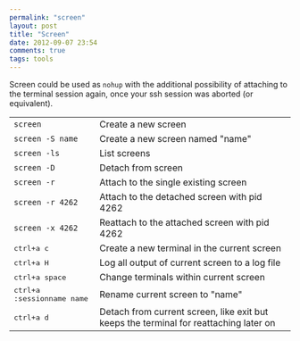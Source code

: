 ```yaml
---
permalink: "screen"
layout: post
title: "Screen"
date: 2012-09-07 23:54
comments: true
tags: tools
---
```


Screen could be used as `nohup` with the additional possibility of attaching to the terminal session again, once your ssh session was aborted (or equivalent).

<table>
<tr><td><code>screen</code></td><td>Create a new screen</td></tr>
<tr><td><code>screen -S name</code></td><td>Create a new screen named "name"</td></tr>
<tr><td><code>screen -ls</code></td><td>List screens</td></tr>
<tr><td><code>screen -D</code></td><td>Detach from screen</td></tr>
<tr><td><code>screen -r</code></td><td>Attach to the single existing screen</td></tr>
<tr><td><code>screen -r 4262</code></td><td>Attach to the detached screen with pid 4262</td></tr>
<tr><td><code>screen -x 4262</code></td><td>Reattach to the attached screen with pid 4262</td></tr>
<tr><td><kbd>ctrl+a c</kbd></td><td>Create a new terminal in the current screen</td></tr>
<tr><td><kbd>ctrl+a H</kbd></td><td>Log all output of current screen to a log file</td></tr>
<tr><td><kbd>ctrl+a space</kbd></td><td>Change terminals within current screen</td></tr>
<tr><td><kbd>ctrl+a :sessionname name</kbd></td><td>Rename current screen to "name"</td></tr>
<tr><td><kbd>ctrl+a d</kbd></td><td>Detach from current screen, like exit but keeps the terminal for reattaching later on</td></tr>
</table>
